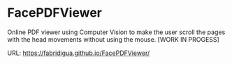 # FacePDFViewer
Online PDF viewer using Computer Vision to make the user scroll the pages with the head movements without using the mouse.
[WORK IN PROGESS]

URL: https://fabridigua.github.io/FacePDFViewer/

